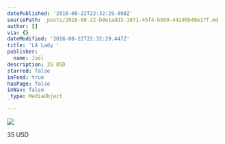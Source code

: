 ```yaml
---
datePublished: '2016-08-22T22:32:29.898Z'
sourcePath: _posts/2016-08-22-b0e1add3-1871-45f4-bb89-442d0b49e17f.md
author: []
via: {}
dateModified: '2016-08-22T22:32:29.447Z'
title: 'LA Lady '
publisher:
  name: Joël
description: 35 USD
starred: false
inFeed: true
hasPage: false
inNav: false
_type: MediaObject

---
```

![](https://imgflo.herokuapp.com/graph/vahj1ThiexotieMo/e495c6f714e320c74a82b1d2719246a2/croprotate.jpg?cropheight=2448&cropwidth=2448&degrees=-90&input=https%3A%2F%2Fthe-grid-user-content.s3-us-west-2.amazonaws.com%2F345abc2b-d7bc-449d-98ae-8cf3634daa42.jpg&x=0&y=0)

35 USD